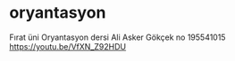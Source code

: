 # oryantasyon
Fırat üni Oryantasyon dersi
Ali Asker Gökçek
no 195541015
https://youtu.be/VfXN_Z92HDU
